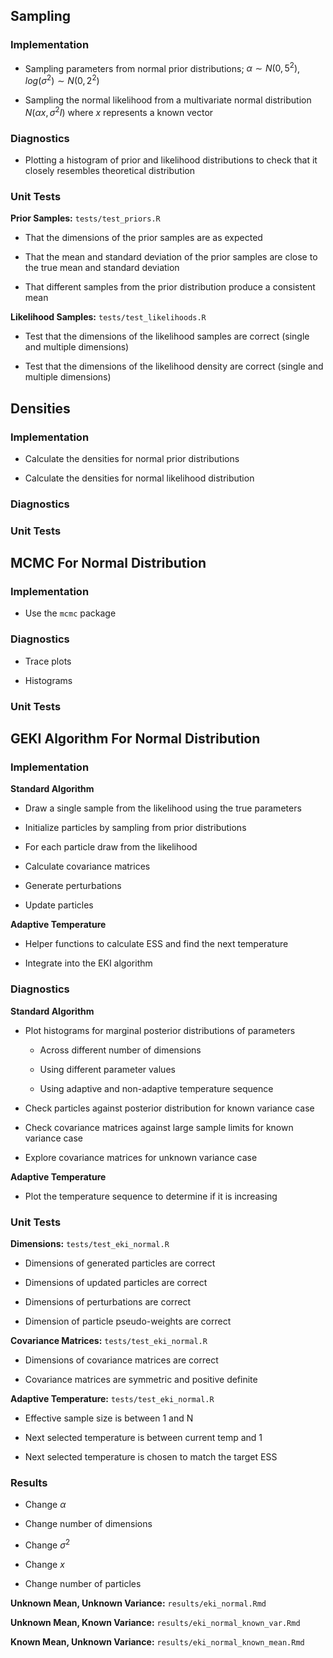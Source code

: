 ## Sampling

### Implementation

-   Sampling parameters from normal prior distributions; $\alpha \sim N(0, 5^2)$, $log(\sigma^2) \sim N(0, 2^2)$

-   Sampling the normal likelihood from a multivariate normal distribution $N(\alpha x, \sigma^2I)$ where $x$ represents a known vector

### Diagnostics

-   Plotting a histogram of prior and likelihood distributions to check that it closely resembles theoretical distribution

### Unit Tests

**Prior Samples:** `tests/test_priors.R`

-   That the dimensions of the prior samples are as expected

-   That the mean and standard deviation of the prior samples are close to the true mean and standard deviation

-   That different samples from the prior distribution produce a consistent mean

**Likelihood Samples:** `tests/test_likelihoods.R`

-   Test that the dimensions of the likelihood samples are correct (single and multiple dimensions)

-   Test that the dimensions of the likelihood density are correct (single and multiple dimensions)

## Densities

### Implementation

-   Calculate the densities for normal prior distributions

-   Calculate the densities for normal likelihood distribution

### **Diagnostics**

### **Unit Tests**

## MCMC For Normal Distribution

### Implementation

-   Use the `mcmc` package

### Diagnostics

-   Trace plots

-   Histograms

### Unit Tests

## **GEKI Algorithm For Normal Distribution**

### **Implementation**

**Standard Algorithm**

-   Draw a single sample from the likelihood using the true parameters

-   Initialize particles by sampling from prior distributions

-   For each particle draw from the likelihood

-   Calculate covariance matrices

-   Generate perturbations

-   Update particles

**Adaptive Temperature**

-   Helper functions to calculate ESS and find the next temperature

-   Integrate into the EKI algorithm

### Diagnostics

**Standard Algorithm**

-   Plot histograms for marginal posterior distributions of parameters

    -   Across different number of dimensions

    -   Using different parameter values

    -   Using adaptive and non-adaptive temperature sequence

-   Check particles against posterior distribution for known variance case

-   Check covariance matrices against large sample limits for known variance case

-   Explore covariance matrices for unknown variance case

**Adaptive Temperature**

-   Plot the temperature sequence to determine if it is increasing

### Unit Tests

**Dimensions:** `tests/test_eki_normal.R`

-   Dimensions of generated particles are correct

-   Dimensions of updated particles are correct

-   Dimensions of perturbations are correct

-   Dimension of particle pseudo-weights are correct

**Covariance Matrices:** `tests/test_eki_normal.R`

-   Dimensions of covariance matrices are correct

-   Covariance matrices are symmetric and positive definite

**Adaptive Temperature:** `tests/test_eki_normal.R`

-   Effective sample size is between 1 and N

-   Next selected temperature is between current temp and 1

-   Next selected temperature is chosen to match the target ESS

### Results

-   Change $\alpha$

-   Change number of dimensions

-   Change $\sigma^2$

-   Change $x$

-   Change number of particles

**Unknown Mean, Unknown Variance:** `results/eki_normal.Rmd`

**Unknown Mean, Known Variance:** `results/eki_normal_known_var.Rmd`

**Known Mean, Unknown Variance:** `results/eki_normal_known_mean.Rmd`
